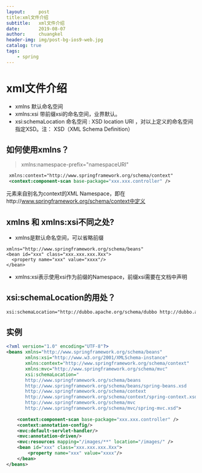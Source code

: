 ```yaml
---
layout:     post
title:xml文件介绍
subtitle:   xml文件介绍
date:       2019-08-07
author:     chuangkel
header-img: img/post-bg-ios9-web.jpg
catalog: true
tags:
    - spring
---
```


#  xml文件介绍

* xmlns 默认命名空间
* xmlns:xsi 带前缀xsi的命名空间，业界默认。 
* xsi:schemaLocation  命名空间 : XSD location URI ，对以上定义的命名空间指定XSD。注： XSD（XML Schema Definition）

## 如何使用xmlns？

> xmlns:namespace-prefix="namespaceURI"

```xml
 xmlns:context="http://www.springframework.org/schema/context"
 <context:component-scan base-package="xxx.xxx.controller" />
```

<component-scan/>元素来自别名为context的XML Namespace，即在http://www.springframework.org/schema/context中定义

## xmlns 和 xmlns:xsi不同之处?

* xmlns是默认命名空间，可以省略前缀

```
xmlns="http://www.springframework.org/schema/beans"
<bean id="xxx" class="xxx.xxx.xxx.Xxx">
  <property name="xxx" value="xxxx"/>
</bean>
```

* xmlns:xsi表示使用xsi作为前缀的Namespace，前缀xsi需要在文档中声明

## xsi:schemaLocation的用处？

```xml
xsi:schemaLocation="http://dubbo.apache.org/schema/dubbo http://dubbo.apache.org/schema/dubbo/dubbo.xsd"
```

## 实例

```xml
<?xml version="1.0" encoding="UTF-8"?>
<beans xmlns="http://www.springframework.org/schema/beans"
       xmlns:xsi="http://www.w3.org/2001/XMLSchema-instance"
       xmlns:context="http://www.springframework.org/schema/context"
       xmlns:mvc="http://www.springframework.org/schema/mvc"
       xsi:schemaLocation="
       http://www.springframework.org/schema/beans 
       http://www.springframework.org/schema/beans/spring-beans.xsd
       http://www.springframework.org/schema/context 
       http://www.springframework.org/schema/context/spring-context.xsd
       http://www.springframework.org/schema/mvc
       http://www.springframework.org/schema/mvc/spring-mvc.xsd">
       
    <context:component-scan base-package="xxx.xxx.controller" />
    <context:annotation-config/>
    <mvc:default-servlet-handler/>
    <mvc:annotation-driven/>
    <mvc:resources mapping="/images/**" location="/images/" />
    <bean id="xxx" class="xxx.xxx.xxx.Xxx">
        <property name="xxx" value="xxxx"/>
    </bean>
</beans>
```

